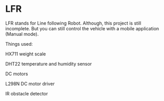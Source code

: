 # LFR
LFR stands for Line following Robot. 
Although, this project is still incomplete. But you can still control the vehicle with a mobile application (Manual mode). 

Things used:

HX711 weight scale

DHT22 temperature and humidity sensor

DC motors

L298N DC motor driver

IR obstacle detector
